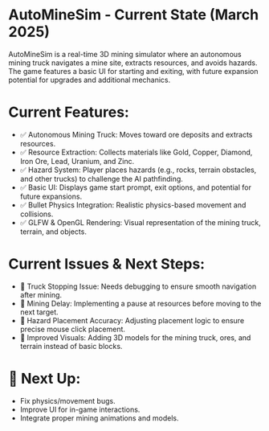 # AutoMineSim - Current State (March 2025)
AutoMineSim is a real-time 3D mining simulator where an autonomous mining truck navigates a mine site, extracts resources, and avoids hazards. The game features a basic UI for starting and exiting, with future expansion potential for upgrades and additional mechanics.

# Current Features:
- ✅ Autonomous Mining Truck: Moves toward ore deposits and extracts resources.
- ✅ Resource Extraction: Collects materials like Gold, Copper, Diamond, Iron Ore, Lead, Uranium, and Zinc.
- ✅ Hazard System: Player places hazards (e.g., rocks, terrain obstacles, and other trucks) to challenge the AI pathfinding.
- ✅ Basic UI: Displays game start prompt, exit options, and potential for future expansions.
- ✅ Bullet Physics Integration: Realistic physics-based movement and collisions.
- ✅ GLFW & OpenGL Rendering: Visual representation of the mining truck, terrain, and objects.

# Current Issues & Next Steps:
- 🚧 Truck Stopping Issue: Needs debugging to ensure smooth navigation after mining.
- 🚧 Mining Delay: Implementing a pause at resources before moving to the next target.
- 🚧 Hazard Placement Accuracy: Adjusting placement logic to ensure precise mouse click placement.
- 🚧 Improved Visuals: Adding 3D models for the mining truck, ores, and terrain instead of basic blocks.
  
# 🔧 Next Up:

- Fix physics/movement bugs.
- Improve UI for in-game interactions.
- Integrate proper mining animations and models.
